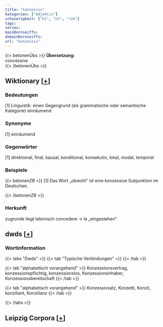 ```yaml
---
title: "konzessiv"
kategorien: ["Adjektiv"]
schwierigkeit: ["k1", "h1", "r24"]
tags:
series:
mainDornseiffs:
domainDornseiffs:
url: "konzessiv"
---
```


{{< betonenÜbs >}}
**Übersetzung:**  
concessive  
{{< /betonenÜbs >}}

## Wiktionary [[+](https://de.wiktionary.org/wiki/konzessiv)]

### Bedeutungen
[1] Linguistik: einen Gegengrund (als grammatische oder semantische Kategorie) einräumend  

### Synonyme
[1] einräumend  

### Gegenwörter
[1] direktional, final, kausal, konditional, konsekutiv, lokal, modal, temporal  

### Beispiele
{{< betonenZB >}}
[1] Das Wort „obwohl“ ist eine konzessive Subjunktion im Deutschen.  

{{< /betonenZB >}}
### Herkunft
zugrunde liegt lateinisch concedere → la „eingestehen“  



## dwds [[+](https://www.dwds.de/wb/konzessiv)]

### Wortinformation
{{< tabs "Dwds" >}}
{{< tab "Typische Verbindungen" >}}
{{< /tab >}}

{{< tab "alphabetisch vorangehend" >}}
Konzessionsvertrag, konzessionspflichtig, konzessionslos, Konzessionsinhaber, Konzessionsbereitschaft
{{< /tab >}}

{{< tab "alphabetisch vorangehend" >}}
Konzessivsatz, Konzetti, Konzil, konziliant, Konzilianz
{{< /tab >}}

{{< /tabs >}}

## Leipzig Corpora [[+](https://corpora.uni-leipzig.de/en/res?word=konzessiv&corpusId=deu_newscrawl-public_2018)]

